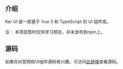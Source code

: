 ## 介绍

Ker UI 是一款基于 Vue 3 和 TypeScript 的 UI 组件库。

注： 本项目暂时仅供学习预览，并未发布到npm上。  

## 源码
如果你对官网和UI组件源码有兴趣，可访问[此链接](https://github.com/beike98/ker-ui-source)查看源码。
